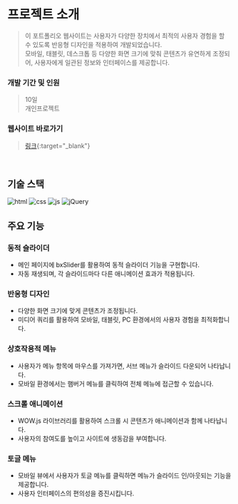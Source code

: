 # 프로젝트 소개

>이 포트폴리오 웹사이트는 사용자가 다양한 장치에서 최적의 사용자 경험을 할 수 있도록 반응형 디자인을 적용하여 개발되었습니다.\
>모바일, 태블릿, 데스크톱 등 다양한 화면 크기에 맞춰 콘텐츠가 유연하게 조정되어, 사용자에게 일관된 정보와 인터페이스를 제공합니다.

### 개발 기간 및 인원
>10일\
>개인프로젝트

### 웹사이트 바로가기
>[링크](https://developerKTJ.github.io/company/index.html){:target="_blank"}
<br/>

## 기술 스택

![html](https://img.shields.io/badge/HTML5-E34F26?style=flat-square&amp;logo=html5&amp;logoColor=white)
![css](https://img.shields.io/badge/CSS3-1572B6?style=flat-square&amp;logo=css3&amp;logoColor=white)
![js](https://img.shields.io/badge/JavaScript-F7DF1E?style=flat-square&amp;logo=javascript&amp;logoColor=black)
![jQuery](https://img.shields.io/badge/jQuery-0769AD?style=flat-square&amp;logo=jQuery&amp;logoColor=white)
<br/>

## 주요 기능

### 동적 슬라이더
- 메인 페이지에 bxSlider를 활용하여 동적 슬라이더 기능을 구현합니다.
- 자동 재생되며, 각 슬라이드마다 다른 애니메이션 효과가 적용됩니다.

### 반응형 디자인
- 다양한 화면 크기에 맞게 콘텐츠가 조정됩니다.
- 미디어 쿼리를 활용하여 모바일, 태블릿, PC 환경에서의 사용자 경험을 최적화합니다.

### 상호작용적 메뉴
- 사용자가 메뉴 항목에 마우스를 가져가면, 서브 메뉴가 슬라이드 다운되어 나타납니다.
- 모바일 환경에서는 햄버거 메뉴를 클릭하여 전체 메뉴에 접근할 수 있습니다.

### 스크롤 애니메이션
- WOW.js 라이브러리를 활용하여 스크롤 시 콘텐츠가 애니메이션과 함께 나타납니다.
- 사용자의 참여도를 높이고 사이트에 생동감을 부여합니다.

### 토글 메뉴
- 모바일 뷰에서 사용자가 토글 메뉴를 클릭하면 메뉴가 슬라이드 인/아웃되는 기능을 제공합니다.
- 사용자 인터페이스의 편의성을 증진시킵니다.
